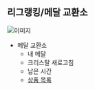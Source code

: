 ## 리그랭킹/메달 교환소
![이미지](https://github.com/moomin-04/YOLO-2018920056/blob/%EB%9E%AD%ED%82%B9_%EB%A6%AC%EA%B7%B8%EB%9E%AD%ED%82%B9_%EB%A9%94%EB%8B%AC%EA%B5%90%ED%99%98%EC%86%8C/%EC%9C%A0%EC%8A%B9%EB%A6%AC/2018920031_%EC%9C%A0%EC%8A%B9%EB%A6%AC/%EC%82%AC%EC%A7%84/03_%EB%A9%94%EB%8B%AC%EA%B5%90%ED%99%98%EC%86%8C.png?raw=true)

- 메달 교환소
  + 내 메달
  + 크리스탈 새로고침
  + 남은 시간
  + [상품 목록](https://github.com/moomin-04/YOLO-2018920056/blob/%EB%9E%AD%ED%82%B9_%EB%A6%AC%EA%B7%B8%EB%9E%AD%ED%82%B9_%EB%A9%94%EB%8B%AC%EA%B5%90%ED%99%98%EC%86%8C_%EC%83%81%ED%92%88%EB%AA%A9%EB%A1%9D/%EC%9C%A0%EC%8A%B9%EB%A6%AC/2018920031_%EC%9C%A0%EC%8A%B9%EB%A6%AC/%EB%A6%AC%EA%B7%B8%EB%9E%AD%ED%82%B9_%EB%A9%94%EB%8B%AC%EA%B5%90%ED%99%98%EC%86%8C_%EC%83%81%ED%92%88%EB%AA%A9%EB%A1%9D.md)
